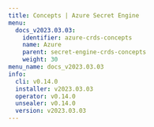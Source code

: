 ```yaml
---
title: Concepts | Azure Secret Engine
menu:
  docs_v2023.03.03:
    identifier: azure-crds-concepts
    name: Azure
    parent: secret-engine-crds-concepts
    weight: 30
menu_name: docs_v2023.03.03
info:
  cli: v0.14.0
  installer: v2023.03.03
  operator: v0.14.0
  unsealer: v0.14.0
  version: v2023.03.03
---
```



